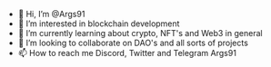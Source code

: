 - 👋 Hi, I’m @Args91
- 👀 I’m interested in blockchain development 
- 🌱 I’m currently learning about crypto, NFT's and Web3 in general
- 💞️ I’m looking to collaborate on DAO's and all sorts of projects
- 📫 How to reach me Discord, Twitter and Telegram Args91

